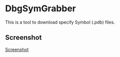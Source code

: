 # DbgSymGrabber

This is a tool to download specify Symbol (.pdb) files.  

## Screenshot
[Screenshot](https://raw.githubusercontent.com/quangnh89/DbgSymGrabber/origin/image/screenshot.png)